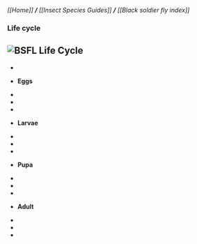 _[[Home]] **/** [[Insect Species Guides]] **/** [[Black soldier fly index]]_

### Life cycle
![BSFL Life Cycle](http://static.dezeen.com/uploads/2013/07/dezeen_farm-432-insect_katharina-unger_2.jpg)
-
-

* **Eggs**

-
-
-

* **Larvae**

-
-
-

* **Pupa**

-
-
-

* **Adult**

-
-
-
